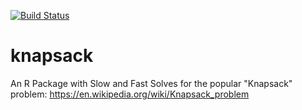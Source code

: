 [![Build Status](https://travis-ci.com/rojanka/knapsack.svg?branch=master)](https://travis-ci.com/rojanka/knapsack)
# knapsack
An R Package with Slow and Fast Solves for the popular "Knapsack" problem: https://en.wikipedia.org/wiki/Knapsack_problem
